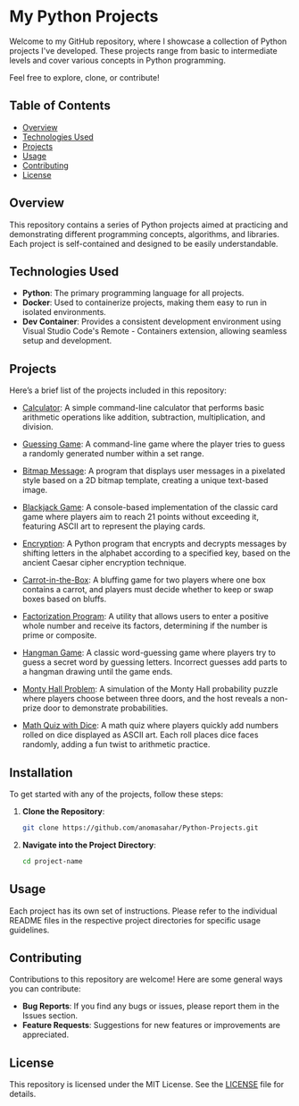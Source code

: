# My Python Projects

Welcome to my GitHub repository, where I showcase a collection of Python projects I've developed. These projects range from basic to intermediate levels and cover various concepts in Python programming.

Feel free to explore, clone, or contribute!

## Table of Contents
- [Overview](#overview)
- [Technologies Used](#technologies-used)
- [Projects](#projects)
- [Usage](#usage)
- [Contributing](#contributing)
- [License](#license)

## Overview
This repository contains a series of Python projects aimed at practicing and demonstrating different programming concepts, algorithms, and libraries. Each project is self-contained and designed to be easily understandable.

## Technologies Used
- **Python**: The primary programming language for all projects.
- **Docker**: Used to containerize projects, making them easy to run in isolated environments.
- **Dev Container**: Provides a consistent development environment using Visual Studio Code's Remote - Containers extension, allowing seamless setup and development.

## Projects
Here’s a brief list of the projects included in this repository:

- [Calculator](01-Calculator): A simple command-line calculator that performs basic arithmetic operations like addition, subtraction, multiplication, and division.

- [Guessing Game](02-GuessingGame): A command-line game where the player tries to guess a randomly generated number within a set range.

- [Bitmap Message](03-BitmapMessage): A program that displays user messages in a pixelated style based on a 2D bitmap template, creating a unique text-based image.

- [Blackjack Game](04-BlackjackGame): A console-based implementation of the classic card game where players aim to reach 21 points without exceeding it, featuring ASCII art to represent the playing cards.

- [Encryption](05-Encryption): A Python program that encrypts and decrypts messages by shifting letters in the alphabet according to a specified key, based on the ancient Caesar cipher encryption technique.

- [Carrot-in-the-Box](06-CarrotInTheBox): A bluffing game for two players where one box contains a carrot, and players must decide whether to keep or swap boxes based on bluffs.

- [Factorization Program](07-Factorization): A utility that allows users to enter a positive whole number and receive its factors, determining if the number is prime or composite.

- [Hangman Game](08-Hangman): A classic word-guessing game where players try to guess a secret word by guessing letters. Incorrect guesses add parts to a hangman drawing until the game ends.

- [Monty Hall Problem](09-MontyHallProblem): A simulation of the Monty Hall probability puzzle where players choose between three doors, and the host reveals a non-prize door to demonstrate probabilities.

- [Math Quiz with Dice](10-MathQuiz): A math quiz where players quickly add numbers rolled on dice displayed as ASCII art. Each roll places dice faces randomly, adding a fun twist to arithmetic practice.

## Installation
To get started with any of the projects, follow these steps:

1. **Clone the Repository**:
   ```bash
   git clone https://github.com/anomasahar/Python-Projects.git
   ```

2. **Navigate into the Project Directory**:
    ```bash
    cd project-name
    ```

## Usage
Each project has its own set of instructions. Please refer to the individual README files in the respective project directories for specific usage guidelines. 

## Contributing
Contributions to this repository are welcome! Here are some general ways you can contribute:

- **Bug Reports**: If you find any bugs or issues, please report them in the Issues section.
- **Feature Requests**: Suggestions for new features or improvements are appreciated.

## License
This repository is licensed under the MIT License. See the [LICENSE](LICENSE) file for details.


